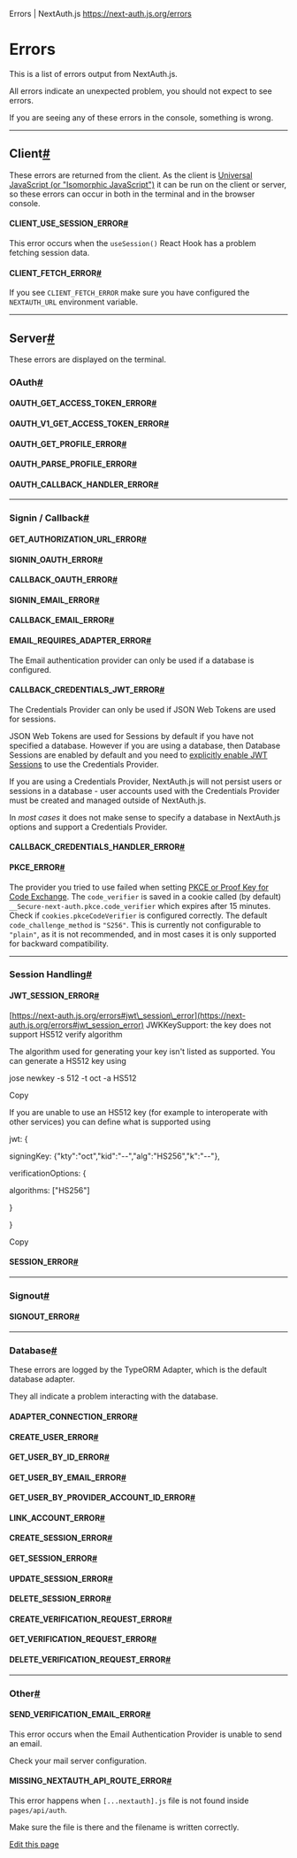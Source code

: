 Errors | NextAuth.js
https://next-auth.js.org/errors




# Errors



This is a list of errors output from NextAuth.js.



All errors indicate an unexpected problem, you should not expect to see errors.



If you are seeing any of these errors in the console, something is wrong.



___



## Client[#](#client "Direct link to heading")



These errors are returned from the client. As the client is [Universal JavaScript (or "Isomorphic JavaScript")](https://en.wikipedia.org/wiki/Isomorphic_JavaScript) it can be run on the client or server, so these errors can occur in both in the terminal and in the browser console.



#### CLIENT\_USE\_SESSION\_ERROR[#](#client_use_session_error "Direct link to heading")



This error occurs when the `useSession()` React Hook has a problem fetching session data.



#### CLIENT\_FETCH\_ERROR[#](#client_fetch_error "Direct link to heading")



If you see `CLIENT_FETCH_ERROR` make sure you have configured the `NEXTAUTH_URL` environment variable.



___



## Server[#](#server "Direct link to heading")



These errors are displayed on the terminal.



### OAuth[#](#oauth "Direct link to heading")



#### OAUTH\_GET\_ACCESS\_TOKEN\_ERROR[#](#oauth_get_access_token_error "Direct link to heading")



#### OAUTH\_V1\_GET\_ACCESS\_TOKEN\_ERROR[#](#oauth_v1_get_access_token_error "Direct link to heading")



#### OAUTH\_GET\_PROFILE\_ERROR[#](#oauth_get_profile_error "Direct link to heading")



#### OAUTH\_PARSE\_PROFILE\_ERROR[#](#oauth_parse_profile_error "Direct link to heading")



#### OAUTH\_CALLBACK\_HANDLER\_ERROR[#](#oauth_callback_handler_error "Direct link to heading")



___



### Signin / Callback[#](#signin--callback "Direct link to heading")



#### GET\_AUTHORIZATION\_URL\_ERROR[#](#get_authorization_url_error "Direct link to heading")



#### SIGNIN\_OAUTH\_ERROR[#](#signin_oauth_error "Direct link to heading")



#### CALLBACK\_OAUTH\_ERROR[#](#callback_oauth_error "Direct link to heading")



#### SIGNIN\_EMAIL\_ERROR[#](#signin_email_error "Direct link to heading")



#### CALLBACK\_EMAIL\_ERROR[#](#callback_email_error "Direct link to heading")



#### EMAIL\_REQUIRES\_ADAPTER\_ERROR[#](#email_requires_adapter_error "Direct link to heading")



The Email authentication provider can only be used if a database is configured.



#### CALLBACK\_CREDENTIALS\_JWT\_ERROR[#](#callback_credentials_jwt_error "Direct link to heading")



The Credentials Provider can only be used if JSON Web Tokens are used for sessions.



JSON Web Tokens are used for Sessions by default if you have not specified a database. However if you are using a database, then Database Sessions are enabled by default and you need to [explicitly enable JWT Sessions](https://next-auth.js.org/configuration/options#session) to use the Credentials Provider.



If you are using a Credentials Provider, NextAuth.js will not persist users or sessions in a database - user accounts used with the Credentials Provider must be created and managed outside of NextAuth.js.



In _most cases_ it does not make sense to specify a database in NextAuth.js options and support a Credentials Provider.



#### CALLBACK\_CREDENTIALS\_HANDLER\_ERROR[#](#callback_credentials_handler_error "Direct link to heading")



#### PKCE\_ERROR[#](#pkce_error "Direct link to heading")



The provider you tried to use failed when setting [PKCE or Proof Key for Code Exchange](https://tools.ietf.org/html/rfc7636#section-4.2). The `code_verifier` is saved in a cookie called (by default) `__Secure-next-auth.pkce.code_verifier` which expires after 15 minutes. Check if `cookies.pkceCodeVerifier` is configured correctly. The default `code_challenge_method` is `"S256"`. This is currently not configurable to `"plain"`, as it is not recommended, and in most cases it is only supported for backward compatibility.



___



### Session Handling[#](#session-handling "Direct link to heading")



#### JWT\_SESSION\_ERROR[#](#jwt_session_error "Direct link to heading")



[https://next-auth.js.org/errors#jwt\_session\_error](https://next-auth.js.org/errors#jwt_session_error) JWKKeySupport: the key does not support HS512 verify algorithm



The algorithm used for generating your key isn't listed as supported. You can generate a HS512 key using



jose newkey -s 512 -t oct -a HS512



Copy



If you are unable to use an HS512 key (for example to interoperate with other services) you can define what is supported using



jwt: {



signingKey: {"kty":"oct","kid":"--","alg":"HS256","k":"--"},



verificationOptions: {



algorithms: \["HS256"\]



}



}



Copy



#### SESSION\_ERROR[#](#session_error "Direct link to heading")



___



### Signout[#](#signout "Direct link to heading")



#### SIGNOUT\_ERROR[#](#signout_error "Direct link to heading")



___



### Database[#](#database "Direct link to heading")



These errors are logged by the TypeORM Adapter, which is the default database adapter.



They all indicate a problem interacting with the database.



#### ADAPTER\_CONNECTION\_ERROR[#](#adapter_connection_error "Direct link to heading")



#### CREATE\_USER\_ERROR[#](#create_user_error "Direct link to heading")



#### GET\_USER\_BY\_ID\_ERROR[#](#get_user_by_id_error "Direct link to heading")



#### GET\_USER\_BY\_EMAIL\_ERROR[#](#get_user_by_email_error "Direct link to heading")



#### GET\_USER\_BY\_PROVIDER\_ACCOUNT\_ID\_ERROR[#](#get_user_by_provider_account_id_error "Direct link to heading")



#### LINK\_ACCOUNT\_ERROR[#](#link_account_error "Direct link to heading")



#### CREATE\_SESSION\_ERROR[#](#create_session_error "Direct link to heading")



#### GET\_SESSION\_ERROR[#](#get_session_error "Direct link to heading")



#### UPDATE\_SESSION\_ERROR[#](#update_session_error "Direct link to heading")



#### DELETE\_SESSION\_ERROR[#](#delete_session_error "Direct link to heading")



#### CREATE\_VERIFICATION\_REQUEST\_ERROR[#](#create_verification_request_error "Direct link to heading")



#### GET\_VERIFICATION\_REQUEST\_ERROR[#](#get_verification_request_error "Direct link to heading")



#### DELETE\_VERIFICATION\_REQUEST\_ERROR[#](#delete_verification_request_error "Direct link to heading")



___



### Other[#](#other "Direct link to heading")



#### SEND\_VERIFICATION\_EMAIL\_ERROR[#](#send_verification_email_error "Direct link to heading")



This error occurs when the Email Authentication Provider is unable to send an email.



Check your mail server configuration.



#### MISSING\_NEXTAUTH\_API\_ROUTE\_ERROR[#](#missing_nextauth_api_route_error "Direct link to heading")



This error happens when `[...nextauth].js` file is not found inside `pages/api/auth`.



Make sure the file is there and the filename is written correctly.



[Edit this page](https://github.com/nextauthjs/next-auth/edit/main/www/docs/errors.md)







